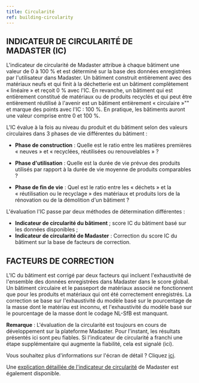 ```yaml
---
title: Circularité
ref: building-circularity
---
```


## INDICATEUR DE CIRCULARITÉ DE MADASTER (IC)
L'indicateur de circularité de Madaster attribue à chaque bâtiment une valeur de 0 à 100 % et est déterminé sur la base des données enregistrées par l'utilisateur dans Madaster. Un bâtiment construit entièrement avec des matériaux neufs et qui finit à la déchetterie est un bâtiment complètement « linéaire » et reçoit 0 % avec l'IC. En revanche, un bâtiment qui est entièrement constitué de matériaux ou de produits recyclés et qui peut être entièrement réutilisé à l'avenir est un bâtiment entièrement « circulaire »"" et marque des points avec l'IC : 100 %. En pratique, les bâtiments auront une valeur comprise entre 0 et 100 %.

L'IC évalue à la fois au niveau du produit et du bâtiment selon des valeurs circulaires dans 3 phases de vie différentes du bâtiment :

- **Phase de construction** : Quelle est le ratio entre les matières premières « neuves » et « recyclées, réutilisées ou renouvelables » ?

- **Phase d'utilisation** : Quelle est la durée de vie prévue des produits utilisés par rapport à la durée de vie moyenne de produits comparables ?

- **Phase de fin de vie** : Quel est le ratio entre les « déchets » et la « réutilisation ou le recyclage » des matériaux et produits lors de la rénovation ou de la démolition d'un bâtiment ?

L'évaluation l'IC passe par deux méthodes de détermination différentes :

- **Indicateur de circularité du bâtiment** ; score IC du bâtiment basé sur les données disponibles ;
- **Indicateur de circularité de Madaster** : Correction du score IC du bâtiment sur la base de facteurs de correction.

## FACTEURS DE CORRECTION
L'IC du bâtiment est corrigé par deux facteurs qui incluent l'exhaustivité de l'ensemble des données enregistrées dans Madaster dans le score global. Un bâtiment circulaire et le passeport de matériaux associé ne fonctionnent que pour les produits et matériaux qui ont été correctement enregistrés. La correction se base sur l'exhaustivité du modèle basé sur le pourcentage de la masse dont le matériau est inconnu, et l'exhaustivité du modèle basé sur le pourcentage de la masse dont le codage NL-SfB est manquant.

**Remarque** : L'évaluation de la circularité est toujours en cours de développement sur la plateforme Madaster. Pour l'instant, les résultats présentés ici sont peu fiables. Si l'indicateur de circularité a franchi une étape supplémentaire qui augmente la fiabilité, cela est signalé (ici).

Vous souhaitez plus d'informations sur l'écran de détail ? Cliquez <a href="./building-circularity-details">ici</a>.

Une <a href="/files/en/Madaster - Circularity Indicator explained.pdf" target="_blank">explication détaillée de l'indicateur de circularité</a> de Madaster est également disponible.
